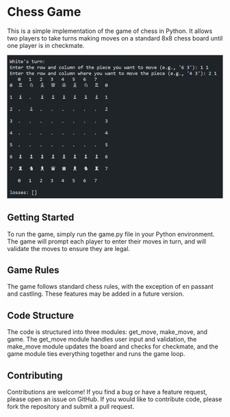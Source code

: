 # Chess Game
This is a simple implementation of the game of chess in Python. It allows two players to take turns making moves on a standard 8x8 chess board until one player is in checkmate.

![demo](readme/demo.png)

## Getting Started
To run the game, simply run the game.py file in your Python environment. The game will prompt each player to enter their moves in turn, and will validate the moves to ensure they are legal.

## Game Rules
The game follows standard chess rules, with the exception of en passant and castling. These features may be added in a future version.

## Code Structure
The code is structured into three modules: get_move, make_move, and game. The get_move module handles user input and validation, the make_move module updates the board and checks for checkmate, and the game module ties everything together and runs the game loop.

## Contributing
Contributions are welcome! If you find a bug or have a feature request, please open an issue on GitHub. If you would like to contribute code, please fork the repository and submit a pull request.